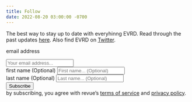 ```yaml
---
title: Follow
date: 2022-08-20 03:00:00 -0700
---
```

The best way to stay up to date with everyhinng EVRD. Read through the past updates [here](https://www.getrevue.co/profile/evrd). Also find EVRD on [Twitter](https://twitter.com/evrdnet).

<div id="revue-embed">
  <form action="https://www.getrevue.co/profile/evrd/add_subscriber" method="post" id="revue-form" name="revue-form"  target="_blank">
  <div class="revue-form-group">
    <label for="member_email"><p>email address</p></label>
    <input class="revue-form-field" placeholder="Your email address..." type="email" name="member[email]" id="member_email">
  </div>
  <div class="revue-form-group">
    <label for="member_first_name">first name <span class="optional">(Optional)</span></label>
    <input class="revue-form-field" placeholder="First name... (Optional)" type="text" name="member[first_name]" id="member_first_name">
  </div>
  <div class="revue-form-group">
    <label for="member_last_name">last name <span class="optional">(Optional)</span></label>
    <input class="revue-form-field" placeholder="Last name... (Optional)" type="text" name="member[last_name]" id="member_last_name">
  </div>
  <div class="revue-form-actions">
    <input type="submit" value="Subscribe" name="member[subscribe]" id="member_submit">
  </div>
  <div class="revue-form-footer">by subscribing, you agree with revue’s <a target="_blank" href="https://www.getrevue.co/terms">terms of service</a> and <a target="_blank" href="https://www.getrevue.co/privacy">privacy policy</a>.</div>
  </form>
</div>

